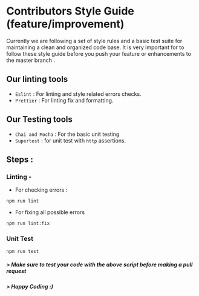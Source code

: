 # Contributors Style Guide (feature/improvement)

Currently we are following a set of style rules and a basic test suite for maintaining a clean and organized code base. It is very important for to follow these style guide before you push your feature or enhancements to the master branch .

## Our linting tools

- `Eslint` : For linting and style related errors checks.
- `Prettier` : For linting fix and formatting.

## Our Testing tools

- `Chai and Mocha` : For the basic unit testing
- `Supertest` : for unit test with `http` assertions.

## Steps :

### Linting -

- For checking errors :

```
npm run lint
```

- For fixing all possible errors

```
npm run lint:fix
```

### Unit Test

```
npm run test
```

##### > Make sure to test your code with the above script before making a pull request

##### > Happy Coding :)
